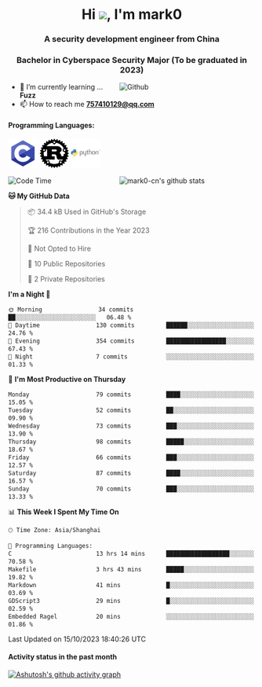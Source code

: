 <h1 align="center">Hi <img src="https://raw.githubusercontent.com/iampavangandhi/iampavangandhi/master/gifs/Hi.gif" width="30px">, I'm mark0</h1>

<h3 align="center">A security development engineer from China</h3>
<h3 align="center">Bachelor in Cyberspace Security Major (To be graduated in 2023)</h3>

<img width="55%" align="right" alt="Github" src="https://raw.githubusercontent.com/onimur/.github/master/.resources/git-header.svg" />

<!-- - 🔭 I’m currently working on **vKarma Webapp** -->
<!-- - 💬 Ask me about ... **Web Develpoment** -->
<!-- - 😄 Employement ... **Open for intern opportunities** -->
<!-- - ⚡ Fun fact ... **Anime**❤ -->
- 🌱 I’m currently learning ... **Fuzz**
- 📫 How to reach me **757410129@qq.com**
<!-- - 📨 Or reach me **757410129@qq.com** -->

<h4>Programming Languages: </h4>
<p align="left">
 <img style="margin: auto;" src="https://raw.githubusercontent.com/sachinverma53121/sachinverma53121/master/icons/c.png" alt=c width="60" height="60"/>
 <img style="margin: auto;" src="https://raw.githubusercontent.com/mark0-cn/blog_img/master/img/202309031232124.png" alt=cplusplus width="60" height="60"/>
 <img style="margin: auto;" src="https://raw.githubusercontent.com/sachinverma53121/sachinverma53121/master/icons/python.png" alt=python width="60" height="60"/>
</p>


<img width="55%" align="right" alt="mark0-cn's github stats" src="https://github-readme-stats.vercel.app/api?username=mark0-cn&show_icons=true&hide_border=true" />

<!--START_SECTION:waka-->
![Code Time](http://img.shields.io/badge/Code%20Time-1%2C319%20hrs%2051%20mins-blue)

**🐱 My GitHub Data** 

> 📦 34.4 kB Used in GitHub's Storage 
 > 
> 🏆 216 Contributions in the Year 2023
 > 
> 🚫 Not Opted to Hire
 > 
> 📜 10 Public Repositories 
 > 
> 🔑 2 Private Repositories 
 > 
**I'm a Night 🦉** 

```text
🌞 Morning                34 commits          ██░░░░░░░░░░░░░░░░░░░░░░░   06.48 % 
🌆 Daytime                130 commits         ██████░░░░░░░░░░░░░░░░░░░   24.76 % 
🌃 Evening                354 commits         █████████████████░░░░░░░░   67.43 % 
🌙 Night                  7 commits           ░░░░░░░░░░░░░░░░░░░░░░░░░   01.33 % 
```
📅 **I'm Most Productive on Thursday** 

```text
Monday                   79 commits          ████░░░░░░░░░░░░░░░░░░░░░   15.05 % 
Tuesday                  52 commits          ██░░░░░░░░░░░░░░░░░░░░░░░   09.90 % 
Wednesday                73 commits          ███░░░░░░░░░░░░░░░░░░░░░░   13.90 % 
Thursday                 98 commits          █████░░░░░░░░░░░░░░░░░░░░   18.67 % 
Friday                   66 commits          ███░░░░░░░░░░░░░░░░░░░░░░   12.57 % 
Saturday                 87 commits          ████░░░░░░░░░░░░░░░░░░░░░   16.57 % 
Sunday                   70 commits          ███░░░░░░░░░░░░░░░░░░░░░░   13.33 % 
```


📊 **This Week I Spent My Time On** 

```text
🕑︎ Time Zone: Asia/Shanghai

💬 Programming Languages: 
C                        13 hrs 14 mins      ██████████████████░░░░░░░   70.58 % 
Makefile                 3 hrs 43 mins       █████░░░░░░░░░░░░░░░░░░░░   19.82 % 
Markdown                 41 mins             █░░░░░░░░░░░░░░░░░░░░░░░░   03.69 % 
GDScript3                29 mins             █░░░░░░░░░░░░░░░░░░░░░░░░   02.59 % 
Embedded Ragel           20 mins             ░░░░░░░░░░░░░░░░░░░░░░░░░   01.86 % 
```


 Last Updated on 15/10/2023 18:40:26 UTC
<!--END_SECTION:waka-->

<h4>Activity status in the past month</h4>

[![Ashutosh's github activity graph](https://github-readme-activity-graph.vercel.app/graph?username=mark0-cn&theme=dracula)](https://github.com/ashutosh00710/github-readme-activity-graph)

<!--
**mark0-cn/mark0-cn** is a ✨ _special_ ✨ repository because its `README.md` (this file) appears on your GitHub profile.

Here are some ideas to get you started:

- 🔭 I’m currently working on ...
- 🌱 I’m currently learning ...
- 👯 I’m looking to collaborate on ...
- 🤔 I’m looking for help with ...
- 💬 Ask me about ...
- 📫 How to reach me: ...
- 😄 Pronouns: ...
- ⚡ Fun fact: ...
-->
